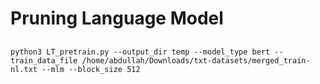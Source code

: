 # Pruning Language Model

##

```
python3 LT_pretrain.py --output_dir temp --model_type bert --train_data_file /home/abdullah/Downloads/txt-datasets/merged_train-nl.txt --mlm --block_size 512
```

##
